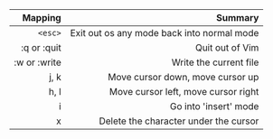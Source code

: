 | Mapping       | Summary |
| -----------:  | -----------:|
| `<esc>`       | Exit out os any mode back into normal mode |
| :q or :quit   | Quit out of Vim |
| :w or :write  | Write the current file |
| j, k          | Move cursor down, move cursor up |
| h, l          | Move cursor left, move cursor right |
| i             | Go into 'insert' mode |
| x             | Delete the character under the cursor |
